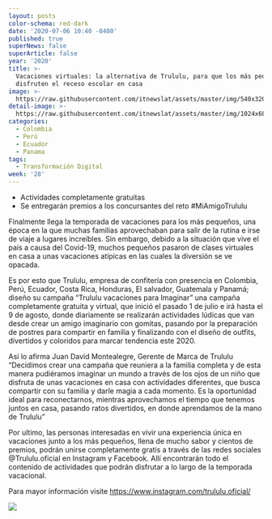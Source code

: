 ```yaml
---
layout: posts
color-schema: red-dark
date: '2020-07-06 10:40 -0400'
published: true
superNews: false
superArticle: false
year: '2020'
title: >-
  Vacaciones virtuales: la alternativa de Trululu, para que los más pequeños
  disfruten el receso escolar en casa
image: >-
  https://raw.githubusercontent.com/itnewslat/assets/master/img/540x320/Juan-David-Montealegre-p.jpg
detail-image: >-
  https://raw.githubusercontent.com/itnewslat/assets/master/img/1024x680/Juan-David-Montealegre-g.jpg
categories:
  - Colombia
  - Perú
  - Ecuador
  - Panama
tags:
  - Transformación Digital
week: '28'
---
```

- Actividades completamente gratuitas
- Se entregarán premios a los concursantes del reto #MiAmigoTrululu
 
Finalmente llega la temporada de vacaciones para los más pequeños, una época en la que muchas familias aprovechaban para salir de la rutina e irse de viaje a lugares increíbles. Sin embargo, debido a la situación que vive el país a causa del Covid-19, muchos pequeños pasaron de clases virtuales en casa a unas vacaciones atípicas en las cuales la diversión se ve opacada. 
 
Es por esto que Trululu, empresa de confitería con presencia en Colombia, Perú, Ecuador, Costa Rica, Honduras, El salvador, Guatemala y Panamá;  diseño su campaña “Trululu vacaciones para Imaginar” una campaña completamente gratuita y virtual, que inició el pasado 1 de julio e irá hasta el 9 de agosto, donde diariamente se realizarán actividades lúdicas que van desde crear un amigo imaginario con gomitas, pasando por la preparación de postres para compartir en familia y finalizando con el diseño  de outfits, divertidos y coloridos para marcar tendencia este 2020.
 
Así lo afirma Juan David Montealegre, Gerente de Marca de Trululu “Decidimos crear una campaña que reuniera a la familia completa y de esta manera pudiéramos imaginar un mundo a través de los ojos de un niño que disfruta de unas vacaciones en casa con actividades diferentes, que busca compartir con su familia y darle magia a cada momento. Es la oportunidad ideal para reconectarnos, mientras aprovechamos el tiempo que tenemos juntos en casa, pasando ratos divertidos, en donde aprendamos de la mano de Trululu”
 
Por ultimo, las personas interesadas en vivir una experiencia única en vacaciones junto a los más pequeños, llena de mucho sabor y cientos de premios, podrán unirse completamente gratis a través de las redes sociales @Trululu.oficial en Instagram y Facebook. Allí encontrarán todo el contenido de actividades que podrán disfrutar a lo largo de la temporada vacacional.
 
Para mayor información visite https://www.instagram.com/trululu.oficial/

<img src="https://tracker.metricool.com/c3po.jpg?hash=56f88a41e39ab42c063cc51676587a04"/>